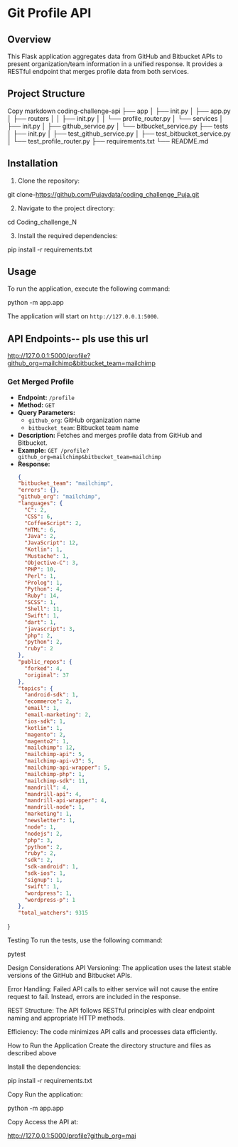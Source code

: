 # Git Profile API

## Overview
This Flask application aggregates data from GitHub and Bitbucket APIs to present organization/team information in a unified response. It provides a RESTful endpoint that merges profile data from both services.

## Project Structure

Copy
markdown
coding-challenge-api ├── app │ ├── init.py │ ├── app.py │ ├── routers │ │ ├── init.py │ │ └── profile_router.py │ └── services │ ├── init.py │ ├── github_service.py │ └── bitbucket_service.py ├── tests │ ├── init.py │ ├── test_github_service.py │ ├── test_bitbucket_service.py │ └── test_profile_router.py ├── requirements.txt └── README.md


## Installation
1. Clone the repository:


git clone-https://github.com/Pujavdata/coding_challenge_Puja.git

2. Navigate to the project directory:


cd Coding_challenge_N

3. Install the required dependencies:


pip install -r requirements.txt


## Usage
To run the application, execute the following command:


python -m app.app

The application will start on `http://127.0.0.1:5000`.

## API Endpoints-- pls use this url 
http://127.0.0.1:5000/profile?github_org=mailchimp&bitbucket_team=mailchimp

### Get Merged Profile
- **Endpoint:** `/profile`
- **Method:** `GET`
- **Query Parameters:**
  - `github_org`: GitHub organization name
  - `bitbucket_team`: Bitbucket team name
- **Description:** Fetches and merges profile data from GitHub and Bitbucket.
- **Example:** `GET /profile?github_org=mailchimp&bitbucket_team=mailchimp`
- **Response:**
  ```json
  {
  "bitbucket_team": "mailchimp",
  "errors": {},
  "github_org": "mailchimp",
  "languages": {
    "C": 2,
    "CSS": 6,
    "CoffeeScript": 2,
    "HTML": 6,
    "Java": 2,
    "JavaScript": 12,
    "Kotlin": 1,
    "Mustache": 1,
    "Objective-C": 3,
    "PHP": 10,
    "Perl": 1,
    "Prolog": 1,
    "Python": 4,
    "Ruby": 14,
    "SCSS": 1,
    "Shell": 11,
    "Swift": 1,
    "dart": 1,
    "javascript": 3,
    "php": 2,
    "python": 2,
    "ruby": 2
  },
  "public_repos": {
    "forked": 4,
    "original": 37
  },
  "topics": {
    "android-sdk": 1,
    "ecommerce": 2,
    "email": 1,
    "email-marketing": 2,
    "ios-sdk": 1,
    "kotlin": 1,
    "magento": 2,
    "magento2": 1,
    "mailchimp": 12,
    "mailchimp-api": 5,
    "mailchimp-api-v3": 5,
    "mailchimp-api-wrapper": 5,
    "mailchimp-php": 1,
    "mailchimp-sdk": 11,
    "mandrill": 4,
    "mandrill-api": 4,
    "mandrill-api-wrapper": 4,
    "mandrill-node": 1,
    "marketing": 1,
    "newsletter": 1,
    "node": 1,
    "nodejs": 2,
    "php": 3,
    "python": 2,
    "ruby": 2,
    "sdk": 2,
    "sdk-android": 1,
    "sdk-ios": 1,
    "signup": 1,
    "swift": 1,
    "wordpress": 1,
    "wordpress-p": 1
  },
  "total_watchers": 9315
}



Testing
To run the tests, use the following command:

pytest

Design Considerations
API Versioning: The application uses the latest stable versions of the GitHub and Bitbucket APIs.

Error Handling: Failed API calls to either service will not cause the entire request to fail. Instead, errors are included in the response.

REST Structure: The API follows RESTful principles with clear endpoint naming and appropriate HTTP methods.

Efficiency: The code minimizes API calls and processes data efficiently.




How to Run the Application
Create the directory structure and files as described above

Install the dependencies:

pip install -r requirements.txt

Copy
Run the application:

python -m app.app

Copy
Access the API at:

http://127.0.0.1:5000/profile?github_org=mai